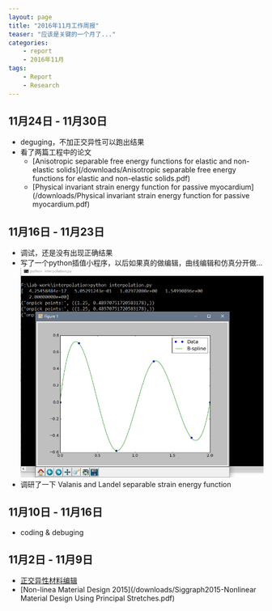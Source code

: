 ```yaml
---
layout: page
title: "2016年11月工作周报"
teaser: "应该是关键的一个月了..."
categories:
    - report
    - 2016年11月
tags:
    - Report
    - Research
---
```


## 11月24日 - 11月30日
- deguging，不加正交异性可以跑出结果
- 看了两篇工程中的论文
    - [Anisotropic separable free energy functions for elastic and non-elastic solids](/downloads/Anisotropic separable free energy functions for elastic and non-elastic solids.pdf)
    - [Physical invariant strain energy function for passive myocardium](/downloads/Physical invariant strain energy function for passive myocardium.pdf)

## 11月16日 - 11月23日
- 调试，还是没有出现正确结果  
- 写了一个python插值小程序，以后如果真的做编辑，曲线编辑和仿真分开做...  
![report_20161123](/images/report_20161123.png)
- 调研了一下 Valanis and Landel separable strain energy function  

## 11月10日 - 11月16日
- coding & debuging

## 11月2日 - 11月9日
- [正交异性材料编辑](/downloads/report_20161109.pdf)
- [Non-linea Material Design 2015](/downloads/Siggraph2015-Nonlinear Material Design Using Principal Stretches.pdf)

